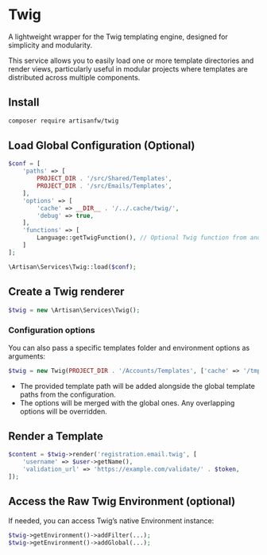 # Twig
A lightweight wrapper for the Twig templating engine, designed for simplicity and modularity.

This service allows you to easily load one or more template directories and render views, particularly useful in modular projects where templates are distributed across multiple components.

## Install
```bash
composer require artisanfw/twig

```
## Load Global Configuration (Optional)
```php
$conf = [
    'paths' => [
        PROJECT_DIR . '/src/Shared/Templates',
        PROJECT_DIR . '/src/Emails/Templates',
    ],
    'options' => [
        'cache' => __DIR__ . '/../.cache/twig/',
        'debug' => true,
    ],
    'functions' => [
        Language::getTwigFunction(), // Optional Twig function from another service
    ]
];

\Artisan\Services\Twig::load($conf);
```
## Create a Twig renderer
```php
$twig = new \Artisan\Services\Twig();
```

### Configuration options
You can also pass a specific templates folder and environment options as arguments:
```php
$twig = new Twig(PROJECT_DIR . '/Accounts/Templates', ['cache' => '/tmp/twig_cache']);
```
* The provided template path will be added alongside the global template paths from the configuration.
* The options will be merged with the global ones. Any overlapping options will be overridden.

## Render a Template
```php
$content = $twig->render('registration.email.twig', [
    'username' => $user->getName(),
    'validation_url' => 'https://example.com/validate/' . $token,
]);
```

## Access the Raw Twig Environment (optional)
If needed, you can access Twig’s native Environment instance:
```php
$twig->getEnvironment()->addFilter(...);
$twig->getEnvironment()->addGlobal(...);
```
